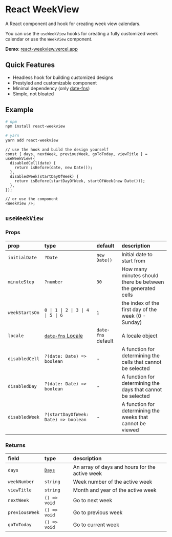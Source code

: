 # React WeekView

A React component and hook for creating week view calendars.

You can use the `useWeekView` hooks for creating a fully customized week calendar or use the `WeekView` component.

**Demo**: [react-weekview.vercel.app](https://react-weekview.vercel.app)

## Quick Features

- Headless hook for building customized designs
- Prestyled and customizable component
- Minimal dependency (only [date-fns](https://date-fns.org/))
- Simple, not bloated

## Example

```bash
# npm
npm install react-weekview

# yarn
yarn add react-weekview
```

```tsx
// use the hook and build the design yourself
const { days, nextWeek, previousWeek, goToToday, viewTitle } = useWeekView({
  disabledCell(date) {
    return isBefore(date, new Date());
  },
  disabledWeek(startDayOfWeek) {
    return isBefore(startDayOfWeek, startOfWeek(new Date()));
  },
});

// or use the component
<WeekView />;
```

## `useWeekView`

### Props

| prop           | type                                                          | default            | description                                                  |
| :------------- | :------------------------------------------------------------ | :----------------- | :----------------------------------------------------------- |
| `initialDate`  | `?Date`                                                       | `new Date()`       | Initial date to start from                                   |
| `minuteStep`   | `?number`                                                     | `30`               | How many minutes should there be between the generated cells |
| `weekStartsOn` | `0 \| 1 \| 2 \| 3 \| 4 \| 5 \| 6`                             | `1`                | the index of the first day of the week (0 - Sunday)          |
| `locale`       | [`date-fns` Locale](https://date-fns.org/v2.30.0/docs/Locale) | `date-fns` default | A locale object                                              |
| `disabledCell` | `?(date: Date) => boolean`                                    | -                  | A function for determining the cells that cannot be selected |
| `disabledDay`  | `?(date: Date) => boolean`                                    | -                  | A function for determining the days that cannot be selected  |
| `disabledWeek` | `?(startDayOfWeek: Date) => boolean`                          | -                  | A function for determining the weeks that cannot be viewed   |

### Returns

| field          | type                                    | description                                    |
| :------------- | :-------------------------------------- | :--------------------------------------------- |
| `days`         | [`Days`](/src/lib/use-weekview.ts#L115) | An array of days and hours for the active week |
| `weekNumber`   | `string`                                | Week number of the active week                 |
| `viewTitle`    | `string`                                | Month and year of the active week              |
| `nextWeek`     | `() => void`                            | Go to next week                                |
| `previousWeek` | `() => void`                            | Go to previous week                            |
| `goToToday`    | `() => void`                            | Go to current week                             |

